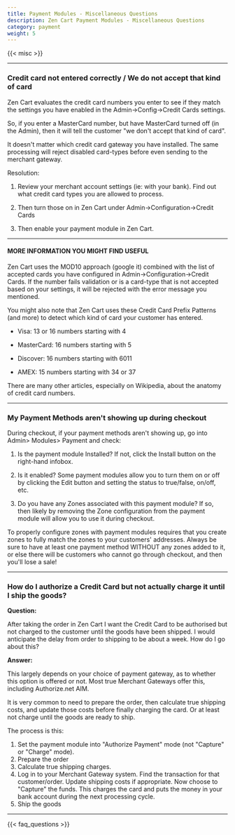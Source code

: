 ```yaml
---
title: Payment Modules - Miscellaneous Questions
description: Zen Cart Payment Modules - Miscellaneous Questions
category: payment
weight: 5
---
```


{{< misc >}} 

---
### Credit card not entered correctly / We do not accept that kind of card

Zen Cart evaluates the credit card numbers you enter to see if they match the settings you have enabled in the Admin->Config->Credit Cards settings.

So, if you enter a MasterCard number, but have MasterCard turned off (in the Admin), then it will tell the customer "we don't accept that kind of card".

It doesn't matter which credit card gateway you have installed.  The same processing will reject disabled card-types before even sending to the merchant gateway.

Resolution:

1. Review your merchant account settings (ie: with your bank). Find out what credit card types you are allowed to process.

2. Then turn those on in Zen Cart under Admin->Configuration->Credit Cards

3. Then enable your payment module in Zen Cart.

---

#### MORE INFORMATION YOU MIGHT FIND USEFUL
Zen Cart uses the MOD10 approach (google it) combined with the list of accepted cards you have configured in Admin->Configuration->Credit Cards. If the number fails validation or is a card-type that is not accepted based on your settings, it will be rejected with the error message you mentioned.

You might also note that Zen Cart uses these Credit Card Prefix Patterns (and more) to detect which kind of card your customer has entered.

* Visa: 13 or 16 numbers starting with 4

* MasterCard: 16 numbers starting with 5

* Discover: 16 numbers starting with 6011

* AMEX: 15 numbers starting with 34 or 37

There are many other articles, especially on Wikipedia, about the anatomy of credit card numbers.

--- 
### My Payment Methods aren't showing up during checkout

During checkout, if your payment methods aren't showing up, go into Admin> Modules> Payment and check:

1. Is the payment module Installed? If not, click the Install button on the right-hand infobox.

2. Is it enabled? Some payment modules allow you to turn them on or off by clicking the Edit button and setting the status to true/false, on/off, etc.

3. Do you have any Zones associated with this payment module? If so, then likely by removing the Zone configuration from the payment module will allow you to use it during checkout.

To properly configure zones with payment modules requires that you create zones to fully match the zones to your customers' addresses. Always be sure to have at least one payment method WITHOUT any zones added to it, or else there will be customers who cannot go through checkout, and then you'll lose a sale!


---
### How do I authorize a Credit Card but not actually charge it until I ship the goods?

**Question:**

After taking the order in Zen Cart I want the Credit Card to be authorised but not charged to the customer until the goods have been shipped.  I would anticipate the delay from order to shipping to be about a week. How do I go about this?

**Answer:**

This largely depends on your choice of payment gateway, as to whether this option is offered or not.  Most true Merchant Gateways offer this, including Authorize.net AIM.

It is very common to need to prepare the order, then calculate true shipping costs, and update those costs before finally charging the card.  Or at least not charge until the goods are ready to ship.

The process is this:
1. Set the payment module into "Authorize Payment" mode (not "Capture" or "Charge" mode).
2. Prepare the order
3. Calculate true shipping charges.
4. Log in to your Merchant Gateway system. Find the transaction for that customer/order.  Update shipping costs if appropriate.  Now choose to "Capture" the funds.  This charges the card and puts the money in your bank account during the next processing cycle.
5. Ship the goods


---
<!-- please keep this at the end --> 
{{< faq_questions >}}

